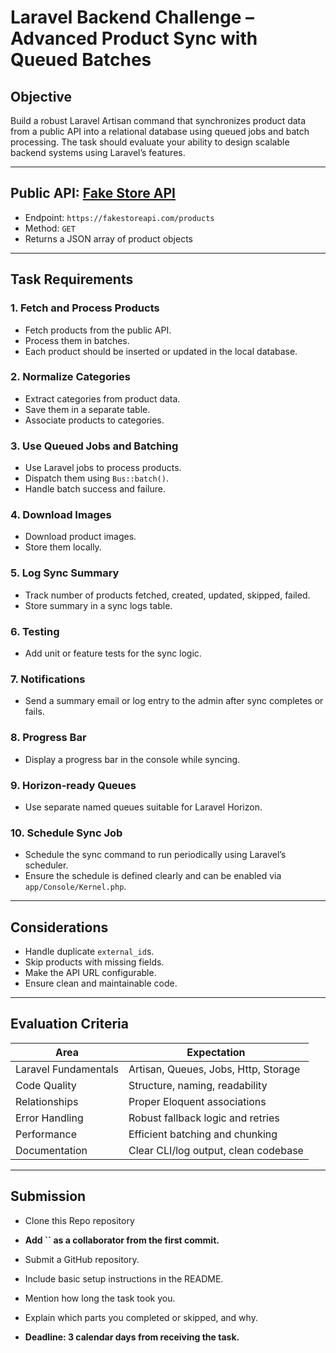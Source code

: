 # Laravel Backend Challenge – Advanced Product Sync with Queued Batches

## Objective

Build a robust Laravel Artisan command that synchronizes product data from a public API into a relational database using queued jobs and batch processing. The task should evaluate your ability to design scalable backend systems using Laravel’s features.

---

## Public API: [Fake Store API](https://fakestoreapi.com/)

* Endpoint: `https://fakestoreapi.com/products`
* Method: `GET`
* Returns a JSON array of product objects

---

## Task Requirements

### 1. Fetch and Process Products

* Fetch products from the public API.
* Process them in batches.
* Each product should be inserted or updated in the local database.

### 2. Normalize Categories

* Extract categories from product data.
* Save them in a separate table.
* Associate products to categories.

### 3. Use Queued Jobs and Batching

* Use Laravel jobs to process products.
* Dispatch them using `Bus::batch()`.
* Handle batch success and failure.

### 4. Download Images

* Download product images.
* Store them locally.

### 5. Log Sync Summary

* Track number of products fetched, created, updated, skipped, failed.
* Store summary in a sync logs table.

### 6. Testing

* Add unit or feature tests for the sync logic.

### 7. Notifications

* Send a summary email or log entry to the admin after sync completes or fails.

### 8. Progress Bar

* Display a progress bar in the console while syncing.

### 9. Horizon-ready Queues

* Use separate named queues suitable for Laravel Horizon.

### 10. Schedule Sync Job

* Schedule the sync command to run periodically using Laravel’s scheduler.
* Ensure the schedule is defined clearly and can be enabled via `app/Console/Kernel.php`.

---

## Considerations

* Handle duplicate `external_id`s.
* Skip products with missing fields.
* Make the API URL configurable.
* Ensure clean and maintainable code.

---

## Evaluation Criteria

| Area                 | Expectation                          |
| -------------------- | ------------------------------------ |
| Laravel Fundamentals | Artisan, Queues, Jobs, Http, Storage |
| Code Quality         | Structure, naming, readability       |
| Relationships        | Proper Eloquent associations         |
| Error Handling       | Robust fallback logic and retries    |
| Performance          | Efficient batching and chunking      |
| Documentation        | Clear CLI/log output, clean codebase |

---

## Submission

* Clone this  Repo repository

* **Add **\`\`** as a collaborator from the first commit.**

* Submit a GitHub repository.

* Include basic setup instructions in the README.

* Mention how long the task took you.

* Explain which parts you completed or skipped, and why.

* **Deadline: 3 calendar days from receiving the task.**
